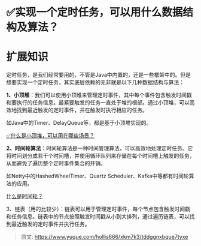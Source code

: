 # ✅实现一个定时任务，可以用什么数据结构及算法？

# 扩展知识


定时任务，是我们经常要用的，不管是Java中内置的，还是一些框架中的。但是想要实现一个定时任务，其实底层依赖的无非就是以下几种数据结构与算法：



**1、小顶堆**：我们可以使用小顶堆来管理定时事件，其中每个事件包含触发时间戳和要执行的任务信息。最紧要触发的任务一直处于堆的根部。通过小顶堆，可以高效地找到最近触发的定时事件，并在触发时执行相应的任务。



如Java中的Timer、DelayQueue等，都是基于小顶堆实现的。



[✅什么是小顶堆，可以用在哪些场景？](https://www.yuque.com/hollis666/xkm7k3/ukua4c5v1sf2rk7c)



**2、时间轮算法**：时间轮算法是一种时间管理算法，可以高效地处理定时任务。它将时间划分成若干个时间槽，并使用循环队列来存储在每个时间槽上触发的任务，从而避免了遍历整个定时事件集合的开销。



如Netty中的HashedWheelTimer、Quartz Scheduler、Kafka中等都有时间轮算法的应用。



[什么是时间轮？](https://www.yuque.com/hollis666/xkm7k3/vsrvc5hbu3falecp)



3、链表（用的比较少）：链表可以用于管理定时事件，每个节点包含触发时间戳和任务信息。链表中的节点按照触发时间戳从小到大排列，通过遍历链表，可以找到最近触发的定时事件并执行任务。



> 原文: <https://www.yuque.com/hollis666/xkm7k3/tddggnxbque7tyxe>